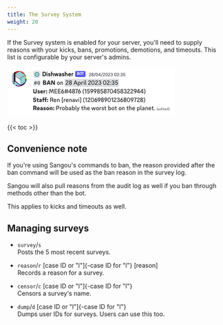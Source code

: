 ```yaml
---
title: The Survey System
weight: 20
---
```


If the Survey system is enabled for your server, you'll need to supply reasons with your kicks, bans, promotions, demotions, and timeouts. This list is configurable by your server's admins.

![Example of Survey](/img/examples/surveyr-example.png)

<!--more-->

{{< toc >}}

## Convenience note

If you're using Sangou's commands to ban, the reason provided after the ban command will be used as the ban reason in the survey log.

Sangou will also pull reasons from the audit log as well if you ban through methods other than the bot.

This applies to kicks and timeouts as well.

## Managing surveys

- `survey`/`s`<br>
Posts the 5 most recent surveys.

- `reason`/`r` [case ID or "l"]{-case ID for "l"} [reason]<br>
Records a reason for a survey.

- `censor`/`c` [case ID or "l"]{-case ID for "l"}<br>
Censors a survey's name.

- `dump`/`d` [case ID or "l"]{-case ID for "l"}<br>
Dumps user IDs for surveys. Users can use this too.
